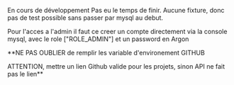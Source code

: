 En cours de développement
Pas eu le temps de finir.
Aucune fixture, donc pas de test possible sans passer par mysql au debut.

Pour l'acces a l'admin il faut ce creer un compte directement via la console mysql, 
avec le role ["ROLE_ADMIN"] et un password en Argon




**NE PAS OUBLIER de remplir les variable d'environement GITHUB

ATTENTION, mettre un lien Github valide pour les projets, sinon API ne fait pas le lien**
